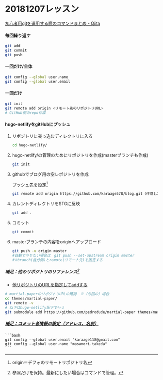  
20181207レッスン
===
[初心者用gitを運用する際のコマンドまとめ - Qiita](https://qiita.com/Emukei_/items/19baf2f19b7718ad2532)
#### 毎回繰り返す
```bash
git add
git commit
git push
```
#### 一回だけ/全体
```bash
git config --global user.name
git config --global user.email
```
#### 一回だけ
```bash
git init
git remote add origin <リモート先のリポジトリURL>
# GitHub側のrepo作成
```
#### hugo-netlifyをgitHubにプッシュ
1. リポジトリに突っ込むディレクトリに入る
    ```bash
    cd hugo-netlify/
    ```
1. hugo-netlify/の管理のためにリポジトリを作成(masterブランチも作成)
    ```bash
    git init
    ```
1. githubでブログ用の空レポジトリを作成

    プッシュ先を設定[^1]
    ```bash
    git remote add origin https://github.com/karaage578/blog.git（作成したgithubのリポジトリ）
    ```
    [^1]:origin＝デフォのリモートリポジトリ名

1. カレントディレクトリをSTGに反映
    ```bash
    git add .
    ```
1. コミット
    ```bash
    git commit
    ```
1. masterブランチの内容をoriginへアップロード
    ```bash
    git push -u origin master
    #自動でやりたい場合は　git push --set-upstream origin master
    #※branch(自分側)とremote(リモート先)を固定する
    ```

##### 補足：他のリポジトリのリファレンス[^2]
[^2]:参照だけを保持。最新にしたい場合はコマンドで管理。

- [他リポジトリのURLを指定してaddする](https://qiita.com/sotarok/items/0d525e568a6088f6f6bb)

```bash
# martial-paperのリポジトリURLの確認　※（今回の）場合
cd themes/martial-paper/
git remote -v
# 以下はhugo-netlify配下で行う
git submodule add https://github.com/pedrodude/martial-paper themes/martial-paper
```
##### [補足：コミット者情報の設定（アドレス、名前）](https://qiita.com/wnoguchi/items/f7358a227dfe2640cce3)
    ```bash
    git config --global user.email "karaage118@gmail.com"
    git config --global user.name "masanori.takeda"
    ```
